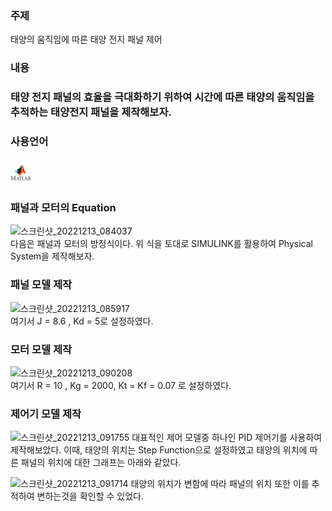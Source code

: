 <h3>주제</h3>
태양의 움직임에 따른 태양 전지 패널 제어
<h3>내용<h3> 
태양 전지 패널의 효율을 극대화하기 위하여 시간에 따른 태양의 움직임을 추적하는 태양전지 패널을 제작해보자.<br/>
<h3>사용언어<h3>  
  
<img src="https://raw.githubusercontent.com/github/explore/80688e429a7d4ef2fca1e82350fe8e3517d3494d/topics/matlab/matlab.png" width="32" height="32" class="d-block rounded-1 mr-3 flex-shrink-0" alt="matlab logo">

<h3>패널과 모터의 Equation</h3> 

![스크린샷_20221213_084037](https://user-images.githubusercontent.com/87568714/207310432-024e000a-359c-4d4b-90dd-0f019f04ebb4.png)<br/>
다음은 패널과 모터의 방정식이다. 위 식을 토대로 SIMULINK를 활용하여 Physical System을 제작해보자.

<h3>패널 모델 제작</h3>

![스크린샷_20221213_085917](https://user-images.githubusercontent.com/87568714/207312289-ddacc9de-3934-4db6-b0e5-ad3fe0381a1a.png)<br/>
여기서 J = 8.6 , Kd = 5로 설정하였다.

<h3>모터 모델 제작</h3>
  
![스크린샷_20221213_090208](https://user-images.githubusercontent.com/87568714/207312753-b569ef07-fd68-4d43-a938-dbd5cec05e3b.png)<br/>
여기서 R = 10 , Kg = 2000, Kt = Kf = 0.07 로 설정하였다.
  
<h3>제어기 모델 제작</h3>  
  
![스크린샷_20221213_091755](https://user-images.githubusercontent.com/87568714/207316067-34025e3e-345f-4a40-b681-66ddf0ee5dfa.png)
대표적인 제어 모델중 하나인 PID 제어기를 사용하여 제작해보았다.
이때, 태양의 위치는 Step Function으로 설정하였고 태양의 위치에 따른 패널의 위치에 대한 그래프는 아래와 같았다.

![스크린샷_20221213_091714](https://user-images.githubusercontent.com/87568714/207316876-65ceec1e-67ff-4100-8db6-be3439be40a1.png)
태양의 위치가 변함에 따라 패널의 위치 또한 이를 추적하여 변하는것을 확인할 수 있었다.

